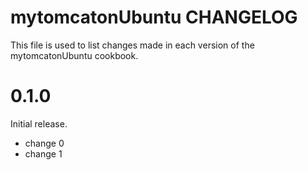 # mytomcatonUbuntu CHANGELOG

This file is used to list changes made in each version of the mytomcatonUbuntu cookbook.

# 0.1.0

Initial release.

- change 0
- change 1

